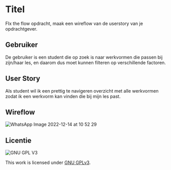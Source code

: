 # Titel
FIx the flow opdracht, maak een wireflow van de userstory van je opdrachtgever.

## Gebruiker
De gebruiker is een student die op zoek is naar werkvormen die passen bij zijn/haar les, en daarom dus moet kunnen filteren op verschillende factoren.

## User Story
Als student wil ik een prettig te navigeren overzicht met alle werkvormen zodat ik een werkvorm kan vinden die bij mijn les past.

## Wireflow
![WhatsApp Image 2022-12-14 at 10 52 29](https://user-images.githubusercontent.com/112856001/207566205-f418adc7-1fbd-4500-bb92-b64bfbca4a1c.jpeg)


 

## Licentie

![GNU GPL V3](https://www.gnu.org/graphics/gplv3-127x51.png)

This work is licensed under [GNU GPLv3](./LICENSE).
